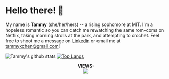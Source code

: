 # Hello there! 👋
My name is <b>Tammy</b> (she/her/hers) -- a rising sophomore at MIT. I'm a hopeless romantic so you can catch me rewatching the same rom-coms on Netflix, taking morning strolls at the park, and attempting to crochet. Feel free to shoot me a message on [Linkedin](https://www.linkedin.com/in/tammy-chen-056b04182/) or email me at [tammyxchen@gmail.com](mailto:tammyxchen@gmail.com)!

![Tammy's github stats](https://github-readme-stats.vercel.app/api?username=tchen00&hide=stars,issues&count_private=true&show_icons=true&theme=dracula)
[![Top Langs](https://github-readme-stats.vercel.app/api/top-langs/?username=tchen00&layout=compact&theme=dracula&hide=processing)](https://github.com/anuraghazra/github-readme-stats)

<p align="center">
<b> VIEWS: </b><br>
<img src="https://profile-counter.glitch.me/tchen00/count.svg" /> 
</p>
